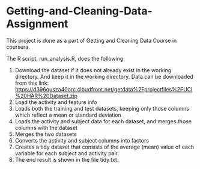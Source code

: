 # Getting-and-Cleaning-Data-Assignment
This project is done as a part of Getting and Cleaning Data Course in coursera.

The R script, run_analysis.R, does the following:

1. Download the dataset if it does not already exist in the working directory. And keep it in the working directory. Data can be downloaded from this link: https://d396qusza40orc.cloudfront.net/getdata%2Fprojectfiles%2FUCI%20HAR%20Dataset.zip
2. Load the activity and feature info
3. Loads both the training and test datasets, keeping only those columns which reflect a mean or standard deviation
4. Loads the activity and subject data for each dataset, and merges those columns with the dataset
5. Merges the two datasets
6. Converts the activity and subject columns into factors
7. Creates a tidy dataset that consists of the average (mean) value of each variable for each subject and activity pair.
8. The end result is shown in the file tidy.txt.
